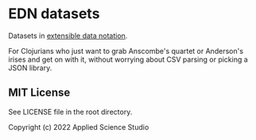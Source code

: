 # EDN datasets

Datasets in [extensible data notation](https://github.com/edn-format/edn).

For Clojurians who just want to grab Anscombe's quartet or Anderson's irises and get on with it, without worrying about CSV parsing or picking a JSON library.


## MIT License
See LICENSE file in the root directory.

Copyright (c) 2022 Applied Science Studio

